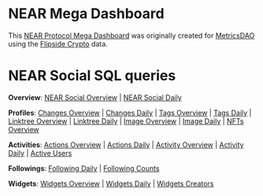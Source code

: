# NEAR Mega Dashboard
This [NEAR Protocol Mega Dashboard](https://alitaslimi-near.streamlit.app) was originally created for [MetricsDAO](https://metricsdao.xyz) using the [Flipside Crypto](https://flipsidecrypto.xyz) data.

# NEAR Social SQL queries
        
**Overview**:
[NEAR Social Overview](https://flipsidecrypto.xyz/edit/queries/7dfa5093-2701-4134-aba2-2645e1885e52) |
[NEAR Social Daily](https://flipsidecrypto.xyz/edit/queries/bd7034cd-4056-47da-ad26-8fa5ef4b2c4e)

**Profiles**:
[Changes Overview](https://flipsidecrypto.xyz/edit/queries/2e507b1d-5e0a-40f2-8f1a-96a5962795ae) |
[Changes Daily](https://flipsidecrypto.xyz/edit/queries/a66106f1-6349-48f1-8afe-a9bcc0146ff3) |
[Tags Overview](https://flipsidecrypto.xyz/edit/queries/a19cd13f-5d61-4750-8b7f-efc3024d59d5) |
[Tags Daily](https://flipsidecrypto.xyz/edit/queries/52070e5e-cbc4-45e4-95ce-35be6bd9b856) |
[Linktree Overview](https://flipsidecrypto.xyz/edit/queries/f0bc3334-7c2a-426e-a243-2665adb9b57e) |
[Linktree Daily](https://flipsidecrypto.xyz/edit/queries/37e88d51-9121-443d-a482-b6f3d40e2e2d) |
[Image Overview](https://flipsidecrypto.xyz/edit/queries/b8f691a2-bebf-4711-a98f-43c01ca0c4ae) |
[Image Daily](https://flipsidecrypto.xyz/edit/queries/e81bfbad-f31d-4b8a-b002-843d3cf0b5c9) |
[NFTs Overview](https://flipsidecrypto.xyz/edit/queries/d0c5ef3b-f173-4b35-b81e-ac109e96b66d)

**Activities**:
[Actions Overview](https://flipsidecrypto.xyz/edit/queries/ecd84aac-038b-4d96-8733-e5dca7525ad8) |
[Actions Daily](https://flipsidecrypto.xyz/edit/queries/fd67cbff-6180-42de-b0f5-575f77668aa1) |
[Activity Overview](https://flipsidecrypto.xyz/edit/queries/3fd04ee6-1d12-41e8-9fe9-98213907078c) |
[Activity Daily](https://flipsidecrypto.xyz/edit/queries/9a727f42-ebdf-4998-8890-9429d6b9469e) |
[Active Users](https://flipsidecrypto.xyz/edit/queries/0221868e-b0d9-4f0f-99c8-3a79aa2692d7)

**Followings**:
[Following Daily](https://flipsidecrypto.xyz/edit/queries/0824497f-a8c0-4869-a922-c786196398a7) |
[Following Counts](https://flipsidecrypto.xyz/edit/queries/6582612a-2527-4129-9770-62690e188bc5)

**Widgets**:
[Widgets Overview](https://flipsidecrypto.xyz/edit/queries/b51c9aee-7c4f-43d9-b015-564f28b25545) |
[Widgets Daily](https://flipsidecrypto.xyz/edit/queries/204b47f7-a3dc-4b22-88d9-8742360281d9) |
[Widgets Creators](https://flipsidecrypto.xyz/edit/queries/04675497-866c-406e-b522-0ada2c2a44f7)
